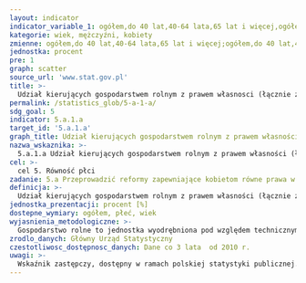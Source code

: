 ```yaml
---
layout: indicator
indicator_variable_1: ogółem,do 40 lat,40-64 lata,65 lat i więcej,ogółem_,do 40 lat_,40-64 lata_,65 lat i więcej_,ogółem__,do 40 lat__,40-64 lata__,65 lat i więcej__
kategorie: wiek, mężczyźni, kobiety
zmienne: ogółem,do 40 lat,40-64 lata,65 lat i więcej;ogółem,do 40 lat,40-64 lata,65 lat i więcej;ogółem,do 40 lat,40-64 lata,65 lat i więcej
jednostka: procent
pre: 1
graph: scatter
source_url: 'www.stat.gov.pl'
title: >-
  Udział kierujących gospodarstwem rolnym z prawem własnosci (łącznie ze współwłasnością małżeńską i rodzinną) w ogólnej liczbie kierujących gospodarstwem rolnym
permalink: /statistics_glob/5-a-1-a/
sdg_goal: 5
indicator: 5.a.1.a
target_id: '5.a.1.a'
graph_title: Udział kierujących gospodarstwem rolnym z prawem własności (łącznie ze współwłasnością małżeńską i rodzinną) w ogólnej liczbie kierujących gospodarstwem rolnym
nazwa_wskaznika: >-
  5.a.1.a Udział kierujących gospodarstwem rolnym z prawem własności (łącznie ze współwłasnością małżeńską i rodzinną) w ogólnej liczbie kierujących gospodarstwem rolnym
cel: >-
  cel 5. Równość płci
zadanie: 5.a Przeprowadzić reformy zapewniające kobietom równe prawa w dostępie do zasobów ekonomicznych, prawa własności, sprawowania kontroli nad gruntami i innym mieniem, usług finansowych, dziedziczenia oraz zasobów naturalnych, zgodnie z prawem krajowym
definicja: >-
  Udział kierujących gospodarstwem rolnym z prawem własności (łącznie ze współwłasnością małżeńską i rodzinną) w ogólnej liczbie kierujących gospodarstwem rolnym.
jednostka_prezentacji: procent [%]
dostepne_wymiary: ogółem, płeć, wiek
wyjasnienia_metodologiczne: >-
  Gospodarstwo rolne to jednostka wyodrębniona pod względem technicznym i ekonomicznym, posiadająca odrębne kierownictwo (użytkownik lub zarządzający) i prowadząca działalność rolniczą.Prawo własności - uprawnienia do posiadania, korzystania oraz rozporządzania rzeczami w granicach ustanowionych przepisami prawa i współżycia społecznego.Przez prawo własności do gospodarstwa rolnego rozumie się stan z ewidencji gruntów i budynków prowadzonej przez Główny Urząd Geodezji i Kartografii.
zrodlo_danych: Główny Urząd Statystyczny
czestotliwosc_dostępnosc_danych: Dane co 3 lata  od 2010 r.
uwagi: >-
  Wskaźnik zastępczy, dostępny w ramach polskiej statystyki publicznej. Wskaźnikiem zasadniczym, przyjętym przez ONZ, monitorującym cel 5.a Agendy 2030, jest wskaźnik 5.a.1: (a) Odsetek ludności rolniczej z prawem własności lub zabezpieczeniem praw do gruntów rolnych według płci  (b) Udział kobiet wśród właścicieli lub posiadaczy praw do gruntów rolnych według rodzaju własności.
---
```

